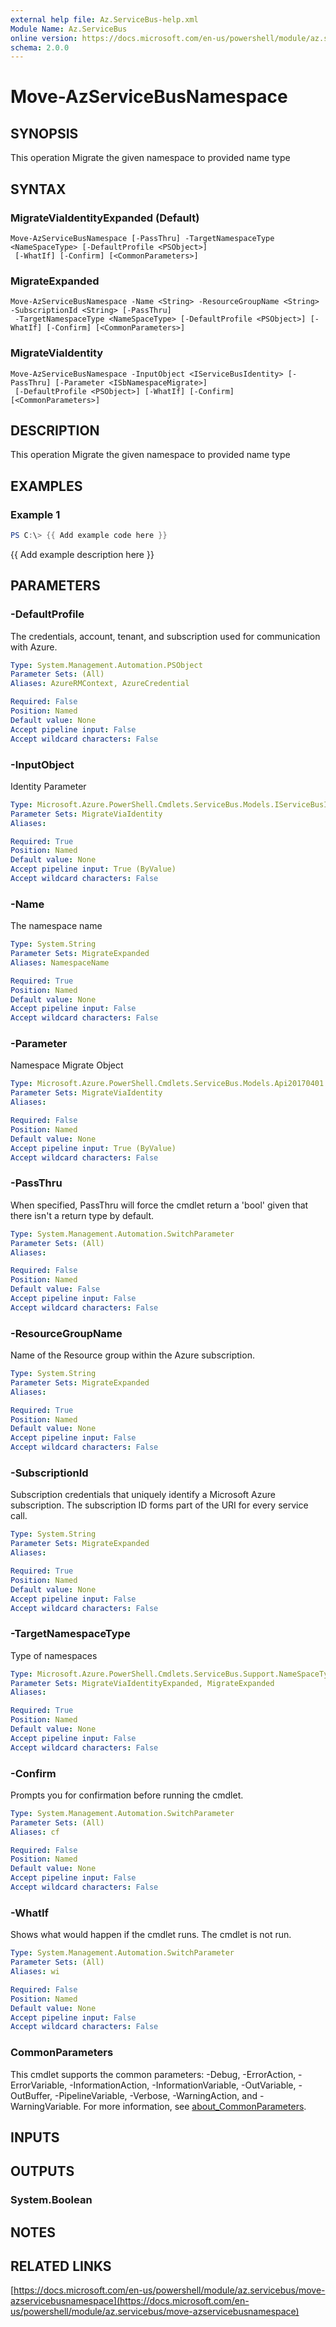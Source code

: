 ```yaml
---
external help file: Az.ServiceBus-help.xml
Module Name: Az.ServiceBus
online version: https://docs.microsoft.com/en-us/powershell/module/az.servicebus/move-azservicebusnamespace
schema: 2.0.0
---
```


# Move-AzServiceBusNamespace

## SYNOPSIS
This operation Migrate the given namespace to provided name type

## SYNTAX

### MigrateViaIdentityExpanded (Default)
```
Move-AzServiceBusNamespace [-PassThru] -TargetNamespaceType <NameSpaceType> [-DefaultProfile <PSObject>]
 [-WhatIf] [-Confirm] [<CommonParameters>]
```

### MigrateExpanded
```
Move-AzServiceBusNamespace -Name <String> -ResourceGroupName <String> -SubscriptionId <String> [-PassThru]
 -TargetNamespaceType <NameSpaceType> [-DefaultProfile <PSObject>] [-WhatIf] [-Confirm] [<CommonParameters>]
```

### MigrateViaIdentity
```
Move-AzServiceBusNamespace -InputObject <IServiceBusIdentity> [-PassThru] [-Parameter <ISbNamespaceMigrate>]
 [-DefaultProfile <PSObject>] [-WhatIf] [-Confirm] [<CommonParameters>]
```

## DESCRIPTION
This operation Migrate the given namespace to provided name type

## EXAMPLES

### Example 1
```powershell
PS C:\> {{ Add example code here }}
```

{{ Add example description here }}

## PARAMETERS

### -DefaultProfile
The credentials, account, tenant, and subscription used for communication with Azure.

```yaml
Type: System.Management.Automation.PSObject
Parameter Sets: (All)
Aliases: AzureRMContext, AzureCredential

Required: False
Position: Named
Default value: None
Accept pipeline input: False
Accept wildcard characters: False
```

### -InputObject
Identity Parameter

```yaml
Type: Microsoft.Azure.PowerShell.Cmdlets.ServiceBus.Models.IServiceBusIdentity
Parameter Sets: MigrateViaIdentity
Aliases:

Required: True
Position: Named
Default value: None
Accept pipeline input: True (ByValue)
Accept wildcard characters: False
```

### -Name
The namespace name

```yaml
Type: System.String
Parameter Sets: MigrateExpanded
Aliases: NamespaceName

Required: True
Position: Named
Default value: None
Accept pipeline input: False
Accept wildcard characters: False
```

### -Parameter
Namespace Migrate Object

```yaml
Type: Microsoft.Azure.PowerShell.Cmdlets.ServiceBus.Models.Api20170401.ISbNamespaceMigrate
Parameter Sets: MigrateViaIdentity
Aliases:

Required: False
Position: Named
Default value: None
Accept pipeline input: True (ByValue)
Accept wildcard characters: False
```

### -PassThru
When specified, PassThru will force the cmdlet return a 'bool' given that there isn't a return type by default.

```yaml
Type: System.Management.Automation.SwitchParameter
Parameter Sets: (All)
Aliases:

Required: False
Position: Named
Default value: False
Accept pipeline input: False
Accept wildcard characters: False
```

### -ResourceGroupName
Name of the Resource group within the Azure subscription.

```yaml
Type: System.String
Parameter Sets: MigrateExpanded
Aliases:

Required: True
Position: Named
Default value: None
Accept pipeline input: False
Accept wildcard characters: False
```

### -SubscriptionId
Subscription credentials that uniquely identify a Microsoft Azure subscription.
The subscription ID forms part of the URI for every service call.

```yaml
Type: System.String
Parameter Sets: MigrateExpanded
Aliases:

Required: True
Position: Named
Default value: None
Accept pipeline input: False
Accept wildcard characters: False
```

### -TargetNamespaceType
Type of namespaces

```yaml
Type: Microsoft.Azure.PowerShell.Cmdlets.ServiceBus.Support.NameSpaceType
Parameter Sets: MigrateViaIdentityExpanded, MigrateExpanded
Aliases:

Required: True
Position: Named
Default value: None
Accept pipeline input: False
Accept wildcard characters: False
```

### -Confirm
Prompts you for confirmation before running the cmdlet.

```yaml
Type: System.Management.Automation.SwitchParameter
Parameter Sets: (All)
Aliases: cf

Required: False
Position: Named
Default value: None
Accept pipeline input: False
Accept wildcard characters: False
```

### -WhatIf
Shows what would happen if the cmdlet runs.
The cmdlet is not run.

```yaml
Type: System.Management.Automation.SwitchParameter
Parameter Sets: (All)
Aliases: wi

Required: False
Position: Named
Default value: None
Accept pipeline input: False
Accept wildcard characters: False
```

### CommonParameters
This cmdlet supports the common parameters: -Debug, -ErrorAction, -ErrorVariable, -InformationAction, -InformationVariable, -OutVariable, -OutBuffer, -PipelineVariable, -Verbose, -WarningAction, and -WarningVariable. For more information, see [about_CommonParameters](http://go.microsoft.com/fwlink/?LinkID=113216).

## INPUTS

## OUTPUTS

### System.Boolean
## NOTES

## RELATED LINKS

[https://docs.microsoft.com/en-us/powershell/module/az.servicebus/move-azservicebusnamespace](https://docs.microsoft.com/en-us/powershell/module/az.servicebus/move-azservicebusnamespace)

